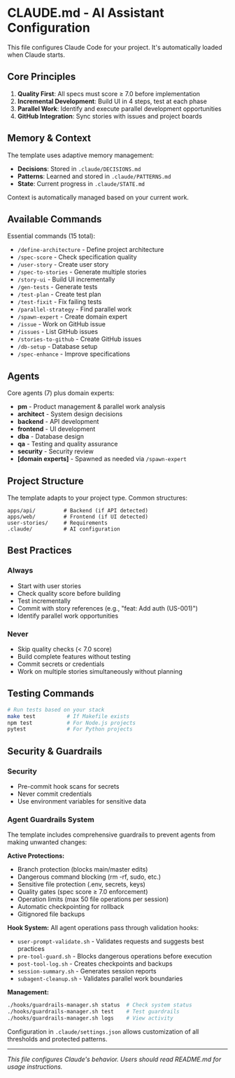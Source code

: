 # CLAUDE.md - AI Assistant Configuration

This file configures Claude Code for your project. It's automatically loaded when Claude starts.

## Core Principles

1. **Quality First**: All specs must score ≥ 7.0 before implementation
2. **Incremental Development**: Build UI in 4 steps, test at each phase
3. **Parallel Work**: Identify and execute parallel development opportunities
4. **GitHub Integration**: Sync stories with issues and project boards

## Memory & Context

The template uses adaptive memory management:
- **Decisions**: Stored in `.claude/DECISIONS.md`
- **Patterns**: Learned and stored in `.claude/PATTERNS.md`
- **State**: Current progress in `.claude/STATE.md`

Context is automatically managed based on your current work.

## Available Commands

Essential commands (15 total):
- `/define-architecture` - Define project architecture
- `/spec-score` - Check specification quality
- `/user-story` - Create user story
- `/spec-to-stories` - Generate multiple stories
- `/story-ui` - Build UI incrementally
- `/gen-tests` - Generate tests
- `/test-plan` - Create test plan
- `/test-fixit` - Fix failing tests
- `/parallel-strategy` - Find parallel work
- `/spawn-expert` - Create domain expert
- `/issue` - Work on GitHub issue
- `/issues` - List GitHub issues
- `/stories-to-github` - Create GitHub issues
- `/db-setup` - Database setup
- `/spec-enhance` - Improve specifications

## Agents

Core agents (7) plus domain experts:
- **pm** - Product management & parallel work analysis
- **architect** - System design decisions
- **backend** - API development
- **frontend** - UI development
- **dba** - Database design
- **qa** - Testing and quality assurance
- **security** - Security review
- **[domain experts]** - Spawned as needed via `/spawn-expert`

## Project Structure

The template adapts to your project type. Common structures:
```
apps/api/         # Backend (if API detected)
apps/web/         # Frontend (if UI detected)
user-stories/     # Requirements
.claude/          # AI configuration
```

## Best Practices

### Always
- Start with user stories
- Check quality score before building
- Test incrementally
- Commit with story references (e.g., "feat: Add auth (US-001)")
- Identify parallel work opportunities

### Never
- Skip quality checks (< 7.0 score)
- Build complete features without testing
- Commit secrets or credentials
- Work on multiple stories simultaneously without planning

## Testing Commands

```bash
# Run tests based on your stack
make test          # If Makefile exists
npm test           # For Node.js projects
pytest             # For Python projects
```

## Security & Guardrails

### Security
- Pre-commit hook scans for secrets
- Never commit credentials
- Use environment variables for sensitive data

### Agent Guardrails System
The template includes comprehensive guardrails to prevent agents from making unwanted changes:

**Active Protections:**
- Branch protection (blocks main/master edits)
- Dangerous command blocking (rm -rf, sudo, etc.)
- Sensitive file protection (.env, secrets, keys)
- Quality gates (spec score ≥ 7.0 enforcement)
- Operation limits (max 50 file operations per session)
- Automatic checkpointing for rollback
- Gitignored file backups

**Hook System:**
All agent operations pass through validation hooks:
- `user-prompt-validate.sh` - Validates requests and suggests best practices
- `pre-tool-guard.sh` - Blocks dangerous operations before execution
- `post-tool-log.sh` - Creates checkpoints and backups
- `session-summary.sh` - Generates session reports
- `subagent-cleanup.sh` - Validates parallel work boundaries

**Management:**
```bash
./hooks/guardrails-manager.sh status  # Check system status
./hooks/guardrails-manager.sh test    # Test guardrails
./hooks/guardrails-manager.sh logs    # View activity
```

Configuration in `.claude/settings.json` allows customization of all thresholds and protected patterns.

---

*This file configures Claude's behavior. Users should read README.md for usage instructions.*